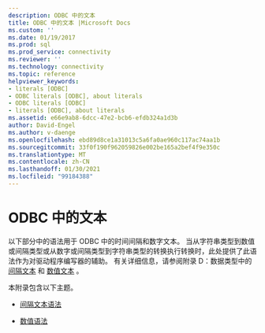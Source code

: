```yaml
---
description: ODBC 中的文本
title: ODBC 中的文本 |Microsoft Docs
ms.custom: ''
ms.date: 01/19/2017
ms.prod: sql
ms.prod_service: connectivity
ms.reviewer: ''
ms.technology: connectivity
ms.topic: reference
helpviewer_keywords:
- literals [ODBC]
- ODBC literals [ODBC], about literals
- ODBC literals [ODBC]
- literals [ODBC], about literals
ms.assetid: e66e9ab8-6dcc-47e2-bcb6-efdb324a1d3b
author: David-Engel
ms.author: v-daenge
ms.openlocfilehash: ebd89d8ce1a31013c5a6fa0ae960c117ac74aa1b
ms.sourcegitcommit: 33f0f190f962059826e002be165a2bef4f9e350c
ms.translationtype: MT
ms.contentlocale: zh-CN
ms.lasthandoff: 01/30/2021
ms.locfileid: "99184388"
---
```

# <a name="literals-in-odbc"></a>ODBC 中的文本
以下部分中的语法用于 ODBC 中的时间间隔和数字文本。 当从字符串类型到数值或间隔类型或从数字或间隔类型到字符串类型的转换执行转换时，此处提供了此语法作为对驱动程序编写器的辅助。 有关详细信息，请参阅附录 D：数据类型中的 [间隔文本](../../../odbc/reference/appendixes/interval-literals.md) 和 [数值文本](../../../odbc/reference/appendixes/numeric-literals.md) 。  
  
 本附录包含以下主题。  
  
-   [间隔文本语法](../../../odbc/reference/appendixes/interval-literal-syntax.md)  
  
-   [数值语法](../../../odbc/reference/appendixes/numeric-literal-syntax.md)
